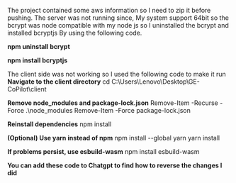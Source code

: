 The project contained some aws information so I need to zip it before pushing. 
The server was not running since,
My system support 64bit so the bcrypt was node compatible with my node js so I uninstalled the bcrypt and installed bcryptjs
By using the following code.

**npm uninstall bcrypt**

**npm install bcryptjs**

The client side was not working so I used the following code to make it run 
**Navigate to the client directory**
cd C:\Users\Lenovo\Desktop\GE-CoPilot\client

**Remove node_modules and package-lock.json**
Remove-Item -Recurse -Force .\node_modules
Remove-Item -Force package-lock.json

**Reinstall dependencies**
npm install

**(Optional) Use yarn instead of npm**
 npm install --global yarn
 yarn install

**If problems persist, use esbuild-wasm**
npm install esbuild-wasm


**You can add these code to Chatgpt to find how to reverse the changes I did**
